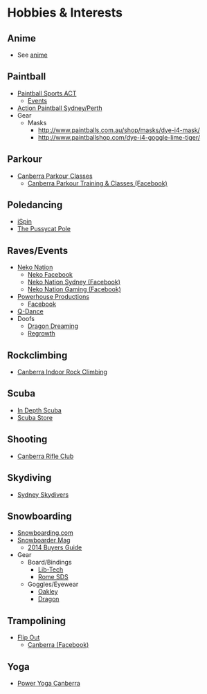 # Hobbies & Interests

## Anime

* See [anime](anime.md)

## Paintball

* [Paintball Sports ACT](http://www.paintballs.com.au/)
  * [Events](http://www.paintballs.com.au/events/)
* [Action Paintball Sydney/Perth](http://www.actionpaintball.com/)
* Gear
  * Masks
    * http://www.paintballs.com.au/shop/masks/dye-i4-mask/
    * http://www.paintballshop.com/dye-i4-goggle-lime-tiger/

## Parkour

* [Canberra Parkour Classes](http://parkour.asn.au/canberra-parkour-classes.php)
  * [Canberra Parkour Training &amp; Classes (Facebook)](https://www.facebook.com/groups/65484124558/?fref=ts)

## Poledancing

* [iSpin](http://www.ispin.com.au/)
* [The Pussycat Pole](http://www.thepussycatpole.com.au/)

## Raves/Events

* [Neko Nation](http://www.nekonation.com/)
  * [Neko Facebook](https://www.facebook.com/nekonation)
  * [Neko Nation Sydney (Facebook)](https://www.facebook.com/groups/nekonationsydney/)
  * [Neko Nation Gaming (Facebook)](https://www.facebook.com/groups/nekonationgaming)
* [Powerhouse Productions](http://www.powerhouseproductions.com.au/)
  * [Facebook](https://www.facebook.com/powerhouseproductions)
* [Q-Dance](http://www.q-dance.com.au)
* Doofs
  * [Dragon Dreaming](http://www.dragondreaming.net)
  * [Regrowth](http://www.re-gen.org.au/regrowth_festival)

## Rockclimbing

* [Canberra Indoor Rock Climbing](http://www.canberrarockclimbing.com.au/)

## Scuba

* [In Depth Scuba](http://www.indepthscuba.com.au/)
* [Scuba Store](http://www.scubastore.com.au/)

## Shooting

* [Canberra Rifle Club](http://www.canberrarifleclub.org.au/)

## Skydiving

* [Sydney Skydivers](http://www.sydneyskydivers.com.au/)

## Snowboarding

* [Snowboarding.com](http://www.snowboarding.com/)
* [Snowboarder Mag](http://www.snowboardermag.com/)
  * [2014 Buyers Guide](http://www.snowboardermag.com/gear/2014-buyers-guide/)
* Gear
  * Board/Bindings
    * [Lib-Tech](http://www.lib-tech.com/)
    * [Rome SDS](http://www.romesnowboards.com/)
  * Goggles/Eyewear
    * [Oakley](http://au.oakley.com/)
    * [Dragon](http://www.dragonalliance.com/)

## Trampolining

* [Flip Out](http://www.flipout.net.au/)
  * [Canberra (Facebook)](https://www.facebook.com/flipout.canberra)

## Yoga

* [Power Yoga Canberra](http://www.poweryogacanberra.com.au/)

